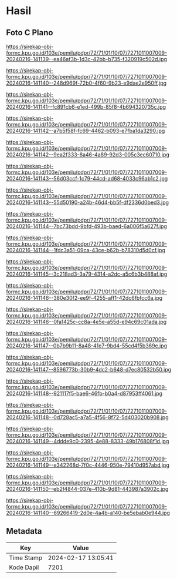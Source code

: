 # Hasil

## Foto C Plano

https://sirekap-obj-formc.kpu.go.id/103e/pemilu/pdpr/72/71/01/10/07/7271011007009-20240216-141139--ea46af3b-1d3c-42bb-b735-f320919c502d.jpg

https://sirekap-obj-formc.kpu.go.id/103e/pemilu/pdpr/72/71/01/10/07/7271011007009-20240216-141140--248d969f-72b0-4f60-9b23-e9dae2e950ff.jpg

https://sirekap-obj-formc.kpu.go.id/103e/pemilu/pdpr/72/71/01/10/07/7271011007009-20240216-141141--fc891cb6-e1ed-499b-85f8-4b694320735c.jpg

https://sirekap-obj-formc.kpu.go.id/103e/pemilu/pdpr/72/71/01/10/07/7271011007009-20240216-141142--a7b5f58f-fc69-4462-b093-e7fba1da3290.jpg

https://sirekap-obj-formc.kpu.go.id/103e/pemilu/pdpr/72/71/01/10/07/7271011007009-20240216-141142--9ea2f333-8a46-4a89-92d3-005c3ec60710.jpg

https://sirekap-obj-formc.kpu.go.id/103e/pemilu/pdpr/72/71/01/10/07/7271011007009-20240216-141143--56d03ccf-1c79-44cd-ad68-4033c96ab1c2.jpg

https://sirekap-obj-formc.kpu.go.id/103e/pemilu/pdpr/72/71/01/10/07/7271011007009-20240216-141143--55d50190-a24b-46d4-bb5f-df2336d0bed3.jpg

https://sirekap-obj-formc.kpu.go.id/103e/pemilu/pdpr/72/71/01/10/07/7271011007009-20240216-141144--7bc73bdd-9bfd-493b-baed-6a006f5a627f.jpg

https://sirekap-obj-formc.kpu.go.id/103e/pemilu/pdpr/72/71/01/10/07/7271011007009-20240216-141144--1fdc3a51-09ca-43ce-b62b-b78310d5d0cf.jpg

https://sirekap-obj-formc.kpu.go.id/103e/pemilu/pdpr/72/71/01/10/07/7271011007009-20240216-141145--3c218ad3-3a79-4314-a2dc-a5c6b3b488af.jpg

https://sirekap-obj-formc.kpu.go.id/103e/pemilu/pdpr/72/71/01/10/07/7271011007009-20240216-141146--380e30f2-ee9f-4255-aff1-42dc6fbfcc6a.jpg

https://sirekap-obj-formc.kpu.go.id/103e/pemilu/pdpr/72/71/01/10/07/7271011007009-20240216-141146--0fa1425c-cc8a-4e5e-a55d-e94c69c01ada.jpg

https://sirekap-obj-formc.kpu.go.id/103e/pemilu/pdpr/72/71/01/10/07/7271011007009-20240216-141147--0b7b9b11-8a48-41e7-9bd4-55cd4f5b369e.jpg

https://sirekap-obj-formc.kpu.go.id/103e/pemilu/pdpr/72/71/01/10/07/7271011007009-20240216-141147--8596773b-30b9-4dc2-b648-d7ec80532b50.jpg

https://sirekap-obj-formc.kpu.go.id/103e/pemilu/pdpr/72/71/01/10/07/7271011007009-20240216-141148--921117f5-bae6-46fb-b0a4-d87953ff4061.jpg

https://sirekap-obj-formc.kpu.go.id/103e/pemilu/pdpr/72/71/01/10/07/7271011007009-20240216-141148--0d728ac5-a7a5-4f56-8f72-5d403020b908.jpg

https://sirekap-obj-formc.kpu.go.id/103e/pemilu/pdpr/72/71/01/10/07/7271011007009-20240216-141149--4ddde9c0-2395-4e88-8333-49b176808f1d.jpg

https://sirekap-obj-formc.kpu.go.id/103e/pemilu/pdpr/72/71/01/10/07/7271011007009-20240216-141149--e342268d-7f0c-4446-950e-79410d957abd.jpg

https://sirekap-obj-formc.kpu.go.id/103e/pemilu/pdpr/72/71/01/10/07/7271011007009-20240216-141150--eb2f4844-037e-410b-9d81-443987a3902c.jpg

https://sirekap-obj-formc.kpu.go.id/103e/pemilu/pdpr/72/71/01/10/07/7271011007009-20240216-141140--69266419-2d0e-4a4b-a140-be5ebab0e944.jpg


## Metadata

| Key        | Value               |
| ---------- | ------------------- |
| Time Stamp | 2024-02-17 13:05:41 |
| Kode Dapil | 7201                |



